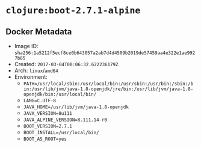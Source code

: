 # `clojure:boot-2.7.1-alpine`

## Docker Metadata

- Image ID: `sha256:1a5212f5ecf8ce0b643057a2ab7d4d4509b2019de57459aa4e322e1ae9927b85`
- Created: `2017-03-04T00:06:32.622236179Z`
- Arch: `linux`/`amd64`
- Environment:
  - `PATH=/usr/local/sbin:/usr/local/bin:/usr/sbin:/usr/bin:/sbin:/bin:/usr/lib/jvm/java-1.8-openjdk/jre/bin:/usr/lib/jvm/java-1.8-openjdk/bin:/usr/local/bin/`
  - `LANG=C.UTF-8`
  - `JAVA_HOME=/usr/lib/jvm/java-1.8-openjdk`
  - `JAVA_VERSION=8u111`
  - `JAVA_ALPINE_VERSION=8.111.14-r0`
  - `BOOT_VERSION=2.7.1`
  - `BOOT_INSTALL=/usr/local/bin/`
  - `BOOT_AS_ROOT=yes`
